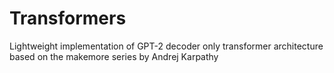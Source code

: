 # Transformers

Lightweight implementation of GPT-2 decoder only transformer architecture based on the makemore series by Andrej Karpathy
